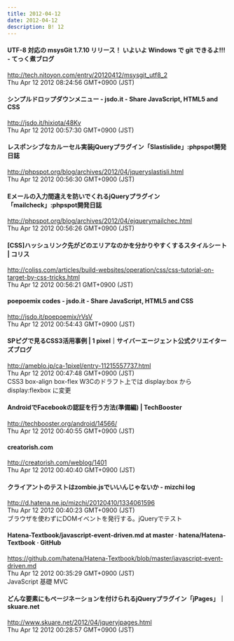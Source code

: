 ```yaml
---
title: 2012-04-12
date: 2012-04-12
description: B! 12
---
```


#### UTF-8 対応の msysGit 1.7.10 リリース！ いよいよ Windows で git できるよ!!! - てっく煮ブログ
http://tech.nitoyon.com/entry/20120412/msysgit_utf8_2<br>
Thu Apr 12 2012 08:24:56 GMT+0900 (JST)<br>


#### シンプルドロップダウンメニュー - jsdo.it - Share JavaScript, HTML5 and CSS
http://jsdo.it/hixiota/48Kv<br>
Thu Apr 12 2012 00:57:30 GMT+0900 (JST)<br>


#### レスポンシブなカルーセル実装jQueryプラグイン「Slastislide」:phpspot開発日誌
http://phpspot.org/blog/archives/2012/04/jqueryslastisli.html<br>
Thu Apr 12 2012 00:56:30 GMT+0900 (JST)<br>


#### Eメールの入力間違えを防いでくれるjQueryプラグイン「mailcheck」:phpspot開発日誌
http://phpspot.org/blog/archives/2012/04/ejquerymailchec.html<br>
Thu Apr 12 2012 00:56:26 GMT+0900 (JST)<br>


####   [CSS]ハッシュリンク先がどのエリアなのかを分かりやすくするスタイルシート | コリス
http://coliss.com/articles/build-websites/operation/css/css-tutorial-on-target-by-css-tricks.html<br>
Thu Apr 12 2012 00:56:21 GMT+0900 (JST)<br>


#### poepoemix codes - jsdo.it - Share JavaScript, HTML5 and CSS
http://jsdo.it/poepoemix/rVsV<br>
Thu Apr 12 2012 00:54:43 GMT+0900 (JST)<br>


#### SPピグで見るCSS3活用事例 | 1 pixel｜サイバーエージェント公式クリエイターズブログ
http://ameblo.jp/ca-1pixel/entry-11215557737.html<br>
Thu Apr 12 2012 00:47:48 GMT+0900 (JST)<br>
CSS3 box-align box-flex W3Cのドラフト上では display:box から display:flexbox に変更


#### AndroidでFacebookの認証を行う方法(準備編) | TechBooster
http://techbooster.org/android/14566/<br>
Thu Apr 12 2012 00:40:55 GMT+0900 (JST)<br>


#### creatorish.com
http://creatorish.com/weblog/1401<br>
Thu Apr 12 2012 00:40:40 GMT+0900 (JST)<br>


####  クライアントのテストはzombie.jsでいいんじゃないか - mizchi log
http://d.hatena.ne.jp/mizchi/20120410/1334061596<br>
Thu Apr 12 2012 00:40:23 GMT+0900 (JST)<br>
ブラウザを使わずにDOMイベントを発行する。jQueryでテスト


#### Hatena-Textbook/javascript-event-driven.md at master · hatena/Hatena-Textbook · GitHub
https://github.com/hatena/Hatena-Textbook/blob/master/javascript-event-driven.md<br>
Thu Apr 12 2012 00:35:29 GMT+0900 (JST)<br>
JavaScript 基礎 MVC


#### どんな要素にもページネーションを付けられるjQueryプラグイン「jPages」｜skuare.net
http://www.skuare.net/2012/04/jqueryjpages.html<br>
Thu Apr 12 2012 00:28:57 GMT+0900 (JST)<br>



